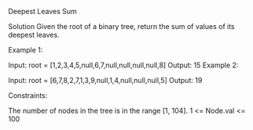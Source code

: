 Deepest Leaves Sum

Solution
Given the root of a binary tree, return the sum of values of its deepest leaves.


Example 1:


Input: root = [1,2,3,4,5,null,6,7,null,null,null,null,8]
Output: 15
Example 2:

Input: root = [6,7,8,2,7,1,3,9,null,1,4,null,null,null,5]
Output: 19


Constraints:

The number of nodes in the tree is in the range [1, 104].
1 <= Node.val <= 100
